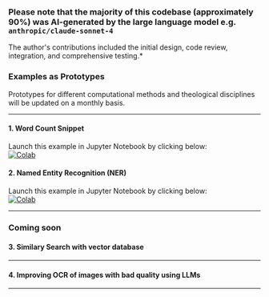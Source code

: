 ### Please note that the majority of this codebase (approximately 90%) was AI-generated by the large language model e.g. `anthropic/claude-sonnet-4`
The author's contributions included the initial design, code review, integration, and comprehensive testing.*

### **Examples as Prototypes**  
Prototypes for different computational methods and theological disciplines will be updated on a monthly basis.  

---

#### **1. Word Count Snippet**  
Launch this example in Jupyter Notebook by clicking below:  
[![Colab](https://mybinder.org/badge_logo.svg)](https://hub.bwjupyter.de/hub/user-redirect/lab/tree/NamedEntityRecognition.ipynb)

#### **2. Named Entity Recognition (NER)**  
Launch this example in Jupyter Notebook by clicking below:  
[![Colab](https://mybinder.org/badge_logo.svg)](https://hub.bwjupyter.de/hub/user-redirect/lab/tree/word-count.ipynb)  

---
### **Coming soon**

#### **3. Similary Search with vector database**  
---

#### **4. Improving OCR of images with bad quality using LLMs**  
---
